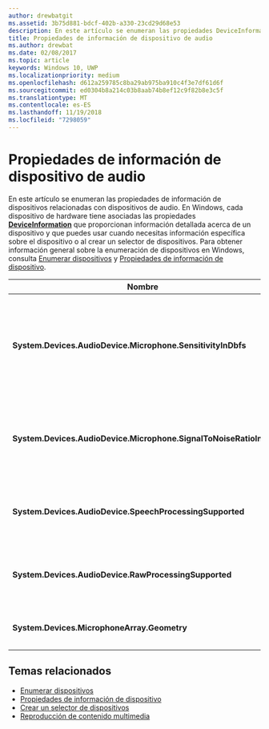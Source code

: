 ```yaml
---
author: drewbatgit
ms.assetid: 3b75d881-bdcf-402b-a330-23cd29d68e53
description: En este artículo se enumeran las propiedades DeviceInformation relacionadas con dispositivos de audio.
title: Propiedades de información de dispositivo de audio
ms.author: drewbat
ms.date: 02/08/2017
ms.topic: article
keywords: Windows 10, UWP
ms.localizationpriority: medium
ms.openlocfilehash: d612a259785c8ba29ab975ba910c4f3e7df61d6f
ms.sourcegitcommit: ed0304b8a214c03b8aab74b8ef12c9f82b8e3c5f
ms.translationtype: MT
ms.contentlocale: es-ES
ms.lasthandoff: 11/19/2018
ms.locfileid: "7298059"
---
```

# <a name="audio-device-information-properties"></a>Propiedades de información de dispositivo de audio

En este artículo se enumeran las propiedades de información de dispositivos relacionadas con dispositivos de audio. En Windows, cada dispositivo de hardware tiene asociadas las propiedades [**DeviceInformation**](https://msdn.microsoft.com/library/windows/apps/BR225393) que proporcionan información detallada acerca de un dispositivo y que puedes usar cuando necesitas información específica sobre el dispositivo o al crear un selector de dispositivos. Para obtener información general sobre la enumeración de dispositivos en Windows, consulta [Enumerar dispositivos](../devices-sensors/enumerate-devices.md) y [Propiedades de información de dispositivo](../devices-sensors/device-information-properties.md).


|Nombre|Tipo|Descripción|
|------------------------------------------------------------|------------|------------------------------------------------------|
|**System.Devices.AudioDevice.Microphone.SensitivityInDbfs**|Doble|Especifica la sensibilidad del micrófono en decibelios en relación con las unidades de la escala completa (dBFS).|
|**System.Devices.AudioDevice.Microphone.SignalToNoiseRatioInDb**|Doble|Especifica la relación de señal/ruido (SNR) del de micrófono medida en unidades de decibelio (dB).|
|**System.Devices.AudioDevice.SpeechProcessingSupported**|Booleano|Indica si el dispositivo de audio admite el procesamiento de voz.|
|**System.Devices.AudioDevice.RawProcessingSupported**|Booleano|Indica si el dispositivo de audio admite el procesamiento sin formato.|
|**System.Devices.MicrophoneArray.Geometry**|unsigned char[]|Datos de geometría para varios micrófonos.|

## <a name="related-topics"></a>Temas relacionados

* [Enumerar dispositivos](../devices-sensors/enumerate-devices.md)
* [Propiedades de información de dispositivo](../devices-sensors/device-information-properties.md)
* [Crear un selector de dispositivos](../devices-sensors/build-a-device-selector.md)
* [Reproducción de contenido multimedia](media-playback.md)




